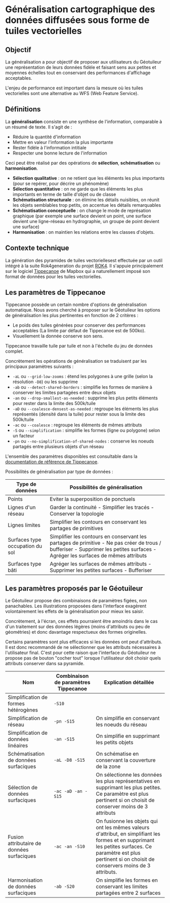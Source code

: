 # Généralisation cartographique des données diffusées sous forme de tuiles vectorielles

## Objectif

La généralisation a pour objectif de proposer aux utilisateurs du Géotuileur une représentation de leurs données fidèle et faisant sens aux petites et moyennes échelles tout en conservant des performances d'affichage acceptables.

L'enjeu de performance est important dans la mesure où les tuiles vectorielles sont une alternative au WFS (Web Feature Service).


## Définitions

La **généralisation** consiste en une synthèse de l'information, comparable à un résumé de texte. Il s'agit de :

* Réduire la quantité d'information
* Mettre en valeur l'information la plus importante
* Rester fidèle à l'information intitiale
* Respecter une bonne lecture de l'information

Ceci peut être réalisé par des opérations de **sélection**, **schématisation** ou **harmonisation**.

* **Sélection qualitative** : on ne retient que les éléments les plus importants (pour se repérer, pour décrire un phénomène)
* **Sélection quantitative** : on ne garde que les éléments les plus importants en terme de taille d'objet ou de classe
* **Schématisation structurale** : on élimine les détails nuisibles, on réunit les objets semblables trop petits, on accentue les détails remarquables
* **Schématisation conceptuelle** : on change le mode de représation graphique (par exemple une surface devient un point, une surface devient une ligne-réseau en hydrographie, un groupe de point devient une surface)
* **Harmonisation** : on maintien les relations entre les classes d'objets.


## Contexte technique

La génération des pyramides de tuiles vectoriellesest effectuée par un outil intégré à la suite Rok4generation du projet [ROK4](https://github.com/rok4/rok4). Il s'appuie principalement sur le logiciel [Tippecanoe](https://github.com/mapbox/tippecanoe) de Mapbox qui a naturellement imposé son format de données pour les tuiles vectorielles.


## Les paramètres de Tippecanoe

Tippecanoe possède un certain nombre d'options de généralisation automatique. Nous avons cherché à proposer sur le Géotuileur les options de généralisation les plus pertinentes en fonction de 2 critères :

* Le poids des tuiles générées pour conserver des performances acceptables (La limite par défaut de Tippecanoe est de 500ko).
* Visuellement la donnée conserve son sens.

Tippecanoe travaille tuile par tuile et non à l'échelle du jeu de données complet.

Concrètement les opérations de généralisation se traduisent par les principaux paramètres suivants :

* `-aL` ou `--grid-low-zooms` : étend les polygones à une grille (selon la résolution `-D8`) ou les supprime
* `-ab` ou `--detect-shared-borders` : simplifie les formes de manière à conserver les limites partagées entre deux objets 
* `-an` ou `--drop-smallest-as-needed` : supprime les plus petits éléments pour rester dans la limite des 500k/tuile
* `-aD` ou `--coalesce-densest-as-needed` : regroupe les éléments les plus représentés (densité dans la tuile) pour rester sous la limite des 500k/tuile
* `-ac` ou `--coalesce` : regroupe les éléments de mêmes attributs
* `-S` ou `--simplification` : simplifie les formes (ligne ou polygone) selon un facteur
* `-pn` ou `--no-simplification-of-shared-nodes` : conserve les noeuds partagés entre plusieurs objets d'un réseau

L'ensemble des paramètres disponibles est consultable dans la [documentation de référence de Tippecanoe](https://github.com/mapbox/tippecanoe/blob/master/README.md).

Possibilités de généralisation par type de données :

| Type de données | Possibilités de généralisation |
| --- | --- |
| Points |  Eviter la superposition de ponctuels |
| Lignes d'un réseau | Garder la continuité - Simplifier les tracés - Conserver la topologie |
| Lignes limites | Simplifier les contours en conservant les partages de primitives |
| Surfaces type occupation du sol | Simplifier les contours en conservant les partages de primitive - Ne pas créer de trous / bufferiser - Supprimer les petites surfaces - Agréger les surfaces de mêmes attributs |
| Surfaces type bâti | Agréger les surfaces de mêmes attributs - Supprimer les petites surfaces - Bufferiser |


## Les paramètres proposés par le Géotuileur

Le Géotuileur propose des combinaisons de paramètres figées, non panachables. Les illustrations proposées dans l'interface exagèrent volontairement les effets de la généralisation pour mieux les saisir.

Concrètement, à l'écran, ces effets pourraient être amoindris dans le cas d'un traitement sur des données légères (moins d'attributs ou peu de géométries) et donc davantage respectueux des formes originelles.

Certains paramètres sont plus efficaces si les données ont peut d'attributs. Il est donc recommandé de ne sélectionner que les attributs nécessaires à l'utilisateur final. C'est pour cette raison que l'interface du Géotuileur ne propose pas de bouton "cocher tout" lorsque l'utilisateur doit choisir quels attributs conserver dans sa pyramide.

| Nom | Combinaison de paramètres Tippecanoe | Explication détaillée |
| --- | --- | --- |
| Simplification de formes hétérogènes | `-S10` |  |
| Simplification de réseau | `-pn -S15` | On simplifie en conservant les noeuds du réseau |
| Simplification de données linéaires | `-an -S15` | On simplifie en supprimant les petits objets |
| Schématisation de données surfaciques | `-aL -D8 -S15` | On schématise en conservant la couverture de la zone |
| Sélection de données surfaciques | `-ac -aD -an -S15` | On sélectionne les données les plus représentatives en supprimant les plus petites. Ce paramètre est plus pertinent si on choisit de conserver moins de 3 attributs |
| Fusion attributaire de données surfaciques | `-ac -an -S10` | On fusionne les objets qui ont les mêmes valeurs d'attribut, en simplifiant les formes et en supprimant les petites surfaces. Ce paramètre est plus pertinent si on choisit de conservers moins de 3 attributs. |
| Harmonisation de données surfaciques | `-ab -S20` | On simplifie les formes en conservant les limites partagées entre 2 surfaces |